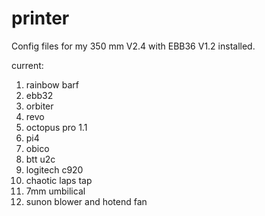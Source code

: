# printer
Config files for my 350 mm V2.4 with EBB36 V1.2 installed. 

current:
1) rainbow barf
2) ebb32
3) orbiter
4) revo
5) octopus pro 1.1
6) pi4
7) obico
8) btt u2c
9) logitech c920
10) chaotic laps tap
11) 7mm umbilical
12) sunon blower and hotend fan
